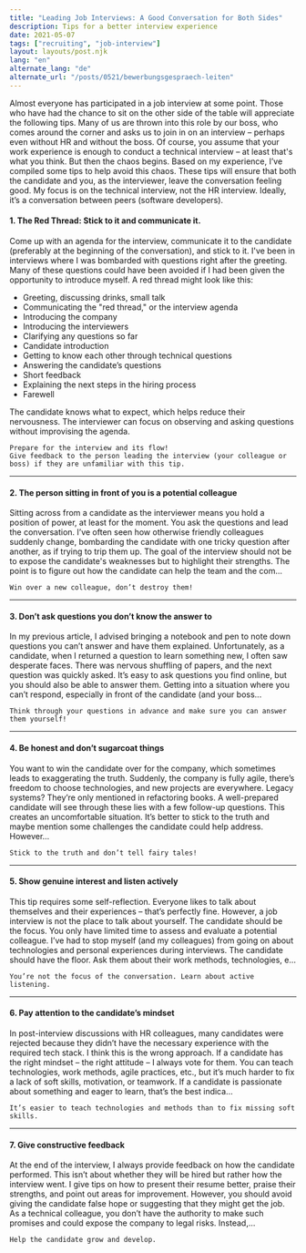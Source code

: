 ```yaml
---
title: "Leading Job Interviews: A Good Conversation for Both Sides"
description: Tips for a better interview experience
date: 2021-05-07
tags: ["recruiting", "job-interview"]
layout: layouts/post.njk
lang: "en"
alternate_lang: "de"
alternate_url: "/posts/0521/bewerbungsgespraech-leiten"
---
```


Almost everyone has participated in a job interview at some point. Those who have had the chance to sit on the other side of the table will appreciate the following tips. Many of us are thrown into this role by our boss, who comes around the corner and asks us to join in on an interview – perhaps even without HR and without the boss. Of course, you assume that your work experience is enough to conduct a technical interview – at least that's what you think. But then the chaos begins.
Based on my experience, I’ve compiled some tips to help avoid this chaos. These tips will ensure that both the candidate and you, as the interviewer, leave the conversation feeling good. My focus is on the technical interview, not the HR interview. Ideally, it’s a conversation between peers (software developers). <!-- endOfPreview -->

#### 1. The Red Thread: Stick to it and communicate it.

Come up with an agenda for the interview, communicate it to the candidate (preferably at the beginning of the conversation), and stick to it. I've been in interviews where I was bombarded with questions right after the greeting. Many of these questions could have been avoided if I had been given the opportunity to introduce myself. A red thread might look like this:

-   Greeting, discussing drinks, small talk
-   Communicating the "red thread," or the interview agenda
-   Introducing the company
-   Introducing the interviewers
-   Clarifying any questions so far
-   Candidate introduction
-   Getting to know each other through technical questions
-   Answering the candidate’s questions
-   Short feedback
-   Explaining the next steps in the hiring process
-   Farewell

The candidate knows what to expect, which helps reduce their nervousness. The interviewer can focus on observing and asking questions without improvising the agenda.

```
Prepare for the interview and its flow!
Give feedback to the person leading the interview (your colleague or boss) if they are unfamiliar with this tip.
```

<hr/>

#### 2. The person sitting in front of you is a potential colleague

Sitting across from a candidate as the interviewer means you hold a position of power, at least for the moment. You ask the questions and lead the conversation. I’ve often seen how otherwise friendly colleagues suddenly change, bombarding the candidate with one tricky question after another, as if trying to trip them up. The goal of the interview should not be to expose the candidate's weaknesses but to highlight their strengths. The point is to figure out how the candidate can help the team and the com...

```
Win over a new colleague, don’t destroy them!
```

<hr/>

#### 3. Don’t ask questions you don’t know the answer to

In my previous article, I advised bringing a notebook and pen to note down questions you can’t answer and have them explained. Unfortunately, as a candidate, when I returned a question to learn something new, I often saw desperate faces. There was nervous shuffling of papers, and the next question was quickly asked. It’s easy to ask questions you find online, but you should also be able to answer them. Getting into a situation where you can’t respond, especially in front of the candidate (and your boss...

```
Think through your questions in advance and make sure you can answer them yourself!
```

<hr/>

#### 4. Be honest and don’t sugarcoat things

You want to win the candidate over for the company, which sometimes leads to exaggerating the truth. Suddenly, the company is fully agile, there’s freedom to choose technologies, and new projects are everywhere. Legacy systems? They’re only mentioned in refactoring books. A well-prepared candidate will see through these lies with a few follow-up questions. This creates an uncomfortable situation. It’s better to stick to the truth and maybe mention some challenges the candidate could help address. However...

```
Stick to the truth and don’t tell fairy tales!
```

<hr/>

#### 5. Show genuine interest and listen actively

This tip requires some self-reflection. Everyone likes to talk about themselves and their experiences – that’s perfectly fine. However, a job interview is not the place to talk about yourself. The candidate should be the focus. You only have limited time to assess and evaluate a potential colleague. I’ve had to stop myself (and my colleagues) from going on about technologies and personal experiences during interviews. The candidate should have the floor. Ask them about their work methods, technologies, e...

```
You’re not the focus of the conversation. Learn about active listening.
```

<hr/>

#### 6. Pay attention to the candidate’s mindset

In post-interview discussions with HR colleagues, many candidates were rejected because they didn’t have the necessary experience with the required tech stack. I think this is the wrong approach. If a candidate has the right mindset – the right attitude – I always vote for them. You can teach technologies, work methods, agile practices, etc., but it’s much harder to fix a lack of soft skills, motivation, or teamwork. If a candidate is passionate about something and eager to learn, that’s the best indica...

```
It’s easier to teach technologies and methods than to fix missing soft skills.
```

<hr/>

#### 7. Give constructive feedback

At the end of the interview, I always provide feedback on how the candidate performed. This isn’t about whether they will be hired but rather how the interview went. I give tips on how to present their resume better, praise their strengths, and point out areas for improvement. However, you should avoid giving the candidate false hope or suggesting that they might get the job. As a technical colleague, you don’t have the authority to make such promises and could expose the company to legal risks. Instead,...

```
Help the candidate grow and develop.
```
